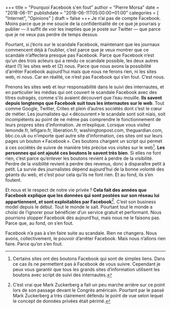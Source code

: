 +++
title      = "Pourquoi Facebook s'en fout"
author     = "Pierre Morsa"
date       = "2018-06-11"
publishdate = "2018-06-11T05:00:00+01:00" 
categories = [ "Internet", "Opinions" ]
draft      = false
+++
Je n’ai pas de compte Facebook. Moins parce que je me soucie de la confidentialité de ce que je pourrais y publier — il suffit de voir les inepties que je poste sur Twitter — que parce que je ne veux pas perdre de temps dessus.

Pourtant, si j’écris sur le scandale Facebook, maintenant que les journaux commencent déjà à l’oublier, c’est parce que je veux montrer que ce scandale n’affectera presque pas Facebook. Parce que Facebook n’est qu’un des trois acteurs qui a rendu ce scandale possible, les deux autres étant (1) les sites web et (2) nous. Parce que nous avons la possibilité d’arrêter Facebook aujourd’hui mais que nous ne ferons rien, ni les sites web, ni nous. Car en réalité, ce n’est pas Facebook qui s’en fout. C’est nous.

Prenons les sites web et leur responsabilité dans le suivi des internautes, et en particulier les médias qui ont couvert le scandale Facebook avec des titres outragés, comme s’ils avaient découvert que l’eau mouille. **Ils savent depuis longtemps que Facebook suit tous les internautes sur le web**. Tout comme Google, Twitter, Criteo et plein d’autres sociétés dont c’est le cœur de métier. Les journalistes qui « découvrent » le scandale sont soit niais, soit incompétents au point de ne même pas comprendre le fonctionnement de leurs propres sites d’information. Je m’explique. Lorsque vous visitez lemonde.fr, lefigaro.fr, liberation.fr, washingtonpost.com, theguardian.com, bbc.co.uk ou n’importe quel autre site d’information, ces sites ont sur leurs pages un bouton « Facebook ». Ces boutons chargent un script qui permet à ces sociétés de suivre de manière très précise vos visites sur le web[^1]. **Les personnes qui ont ajouté ces boutons le savent très bien**. Si elles ne font rien, c’est parce qu’enlever les boutons revient à perdre de la visibilité. Perdre de la visibilité revient à perdre des revenus, donc à disparaître petit à petit. La survie des journalistes dépend aujourd’hui de la bonne volonté des géants du web, et c’est pour cela qu’ils ne font rien. Et au fond, ils s’en foutent.

Et nous et le respect de notre vie privée ? **Cela fait des années que Facebook explique que les données qui sont postées sur son réseau lui appartiennent, et sont exploitables par Facebook**[^2]. C’est son business model depuis le début. Tout le monde le sait. Pourtant tout le monde a choisi de l’ignorer pour bénéficier d’un service gratuit et performant. Nous pourrions stopper Facebook dès aujourd’hui, mais nous ne le faisons pas. Parce que, au fond, on s’en fout.

Facebook n’a pas à s’en faire suite au scandale. Rien ne changera. Nous avons, collectivement, le pouvoir d’arrêter Facebook. Mais nous n’allons rien faire. Parce qu’on s’en fout.

[^1]: Certains sites ont des boutons Facebook qui sont de simples liens. Dans ce cas ils ne permettent pas à Facebook de vous suivre. Cependant je peux vous garantir que tous les grands sites d’information utilisent les boutons avec script de suivi des internautes.

[^2]: C’est vrai que Mark Zuckerberg a fait un peu marche arrière sur ce point lors de son passage devant le Congrès américain. Pourtant par le passé Mark Zuckerberg a très clairement défendu le point de vue selon lequel le concept de données privées était périmé.